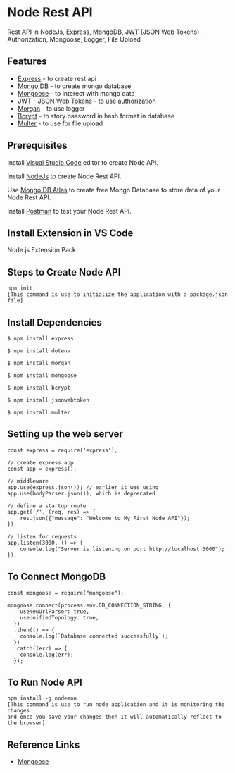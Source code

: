 # Node Rest API

Rest API in NodeJs, Express, MongoDB, JWT (JSON Web Tokens) Authorization, Mongoose, Logger, File Upload 

## Features

- [Express](https://expressjs.com/) - to create rest api 
- [Mongo DB](https://www.mongodb.com/cloud/atlas) - to create mongo database 
- [Mongoose](https://www.npmjs.com/package/mongoose) - to interect with mongo data
- [JWT - JSON Web Tokens](https://www.npmjs.com/package/jsonwebtoken) - to use authorization
- [Morgan](https://www.npmjs.com/package/morgan) - to use logger
- [Bcrypt](https://www.npmjs.com/package/bcrypt) - to story password in hash format in database
- [Multer](https://www.npmjs.com/package/multer) - to use for file upload

## Prerequisites

Install [Visual Studio Code](https://code.visualstudio.com/download) editor  to create Node API.

Install [NodeJs](https://nodejs.org/en/download/) to create Node Rest API.

Use [Mongo DB Atlas](https://www.mongodb.com/cloud/atlas) to create free Mongo Database to store data of your Node Rest API.

Install [Postman](https://www.postman.com/downloads/) to test your Node Rest API.

## Install Extension in VS Code

Node.js Extension Pack


## Steps to Create Node API

```node
npm init 
[This command is use to initialize the application with a package.json file]
```

## Install Dependencies

```node
$ npm install express

$ npm install dotenv

$ npm install morgan

$ npm install mongoose

$ npm install bcrypt

$ npm install jsonwebtoken

$ npm install multer
```

## Setting up the web server

```node
const express = require('express');

// create express app
const app = express();

// middleware
app.use(express.json()); // earlier it was using app.use(bodyParser.json()); which is deprecated

// define a startup route
app.get('/', (req, res) => {
    res.json({"message": "Welcome to My First Node API"});
});

// listen for requests
app.listen(3000, () => {
    console.log("Server is listening on port http://localhost:3000");
});
```

## To Connect MongoDB
```node
const mongoose = require("mongoose");

mongoose.connect(process.env.DB_CONNECTION_STRING, {
    useNewUrlParser: true,
    useUnifiedTopology: true,
  })
  .then(() => {
    console.log(`Database connected successfully`);
  })
  .catch((err) => {
    console.log(err);
  });
```


## To Run Node API

```node
npm install -g nodemon 
[This command is use to run node application and it is monitoring the changes 
and once you save your changes then it will automatically reflect to the browser]
```

## Reference Links

- [Mongoose](https://mongoosejs.com/docs/guide.html)
